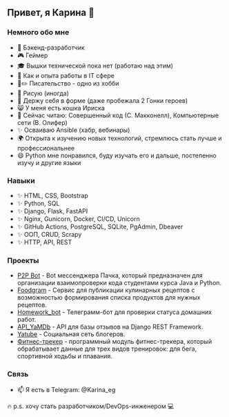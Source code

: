 ## Привет, я Карина 👋

### Немного обо мне
- 🌟 Бэкенд-разработчик
- 🎮 Геймер
- 🎓 Вышки технической пока нет (работаю над этим)
- 💼 Как и опыта работы в IT сфере
- 📖✏️ Писательство - одно из хобби
- 🎨 Рисую (иногда)
- 💪 Держу себя в форме (даже пробежала 2 Гонки героев)
- 😸 У меня есть кошка Ириска
- 📘 Сейчас читаю: Совершенный код (С. Макконелл), Компьютерные сети (В. Олифер)
- ✨ Осваиваю Ansible (хабр, вебинары)
- 🌍 Открыта к изучению новых технологий, стремлюсь стать лучше и профессиональнее
- 😄 Python мне понравился, буду изучать его и дальше, постепенно изучу и другие языки

### Навыки
- ✨ HTML, CSS, Bootstrap
- ✨ Python, SQL
- ✨ Django, Flask, FastAPI
- ✨ Nginx, Gunicorn, Docker, CI/CD, Unicorn
- ✨ GitHub Actions, PostgreSQL, SQLite, PgAdmin, Dbeaver
- ✨ ООП, CRUD, Scrapy
- ✨ HTTP, API, REST

### Проекты
- [P2P Bot](https://github.com/Karina-Rin/p2p_review_bot) - Bot мессенджера Пачка, который предназначен для организации взаимопроверки кода студентами курса Java и Python.
- [Foodgram](https://github.com/Karina-Rin/foodgram-project-react-5) - Сервис для публикации кулинарных рецептов с возможностью формирования списка продуктов для нужных рецептов.
- [Homework_bot](https://github.com/Karina-Rin/homework_bot-1) - Телеграмм-бот для проверки статуса домашних работ. 
- [API_YaMDb](https://github.com/Karina-Rin/API_YaMDb-2) - API для базы отзывов на Django REST Framework.
- [Yatube](https://github.com/Karina-Rin/yatube_project) - Социальная сеть блогеров.
- [Фитнес-трекер](https://github.com/Karina-Rin/hw_python_oop) - программный модуль фитнес-трекера, который обрабатывает данные для трех видов тренировок: для бега, спортивной ходьбы и плавания.

### Связь
- 📫 Я есть в Telegram: @Karina_eg

🔥 p.s. хочу стать разработчиком/DevOps-инженером 💻
